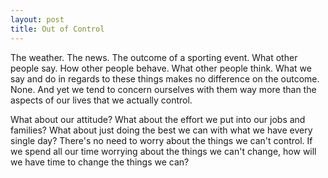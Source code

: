 ```yaml
---
layout: post
title: Out of Control
---
```


The weather. The news. The outcome of a sporting event. What other people say. How other people behave. What other people think. What we say and do in regards to these things makes no difference on the outcome. None. And yet we tend to concern ourselves with them way more than the aspects of our lives that we actually control.

What about our attitude? What about the effort we put into our jobs and families? What about just doing the best we can with what we have every single day? There's no need to worry about the things we can't control. If we spend all our time worrying about the things we can't change, how will we have time to change the things we can?
